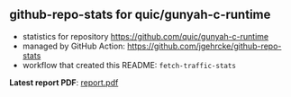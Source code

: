 ## github-repo-stats for quic/gunyah-c-runtime

- statistics for repository https://github.com/quic/gunyah-c-runtime
- managed by GitHub Action: https://github.com/jgehrcke/github-repo-stats
- workflow that created this README: `fetch-traffic-stats`

**Latest report PDF**: [report.pdf](https://github.com/njjetha/github-traffic/raw/github-repo-stats/quic/gunyah-c-runtime/latest-report/report.pdf)

